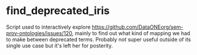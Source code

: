 # find_deprecated_iris

Script used to interactively explore https://github.com/DataONEorg/sem-prov-ontologies/issues/120, mainly to find out what kind of mapping we had to make between deprecated terms.
Probably not super useful outside of its single use case but it's left her for posterity.
